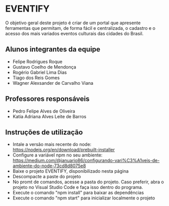 # EVENTIFY

O objetivo geral deste projeto é criar de um portal que apresente ferramentas que permitam, de forma fácil e centralizada, o cadastro e o acesso dos mais variados eventos culturais das cidades do Brasil.

## Alunos integrantes da equipe

* Felipe Rodrigues Roque
* Gustavo Coelho de Mendonça
* Rogério Gabriel Lima Dias
* Tiago dos Reis Gomes
* Wagner Alexsander de Carvalho Viana

## Professores responsáveis

* Pedro Felipe Alves de Oliveira
* Katia Adriana Alves Leite de Barros

## Instruções de utilização

* Intale a versão mais recente do node: https://nodejs.org/en/download/prebuilt-installer
* Configure a variável npm no seu ambiente: https://medium.com/@januario86/configurando-vari%C3%A1veis-de-ambiente-do-node-73cd8d8075e8
* Baixe o projeto EVENTIFY, disponibilizado nesta página
* Descompacte a paste do projeto
* No promt de comandos, acesse a pasta do projeto. Caso preferir, abra o projeto no Visual Studio Code e faça isso dentro do programa.
* Execute o comando "npm install" para baixar as dependências
* Execute o comando "npm start" para inicializar localmente o projeto
